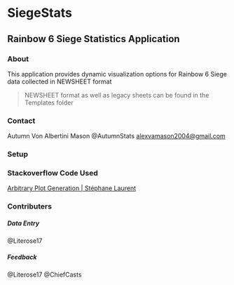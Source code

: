 # SiegeStats

## Rainbow 6 Siege Statistics Application
### About
This application provides dynamic visualization options for Rainbow 6 Siege data collected in NEWSHEET format
> NEWSHEET format as well as legacy sheets can be found in the Templates folder
### Contact
Autumn Von Albertini Mason
@AutumnStats
alexvamason2004@gmail.com

### Setup

### Stackoverflow Code Used
[Arbitrary Plot Generation | Stéphane Laurent](https://stackoverflow.com/questions/72940246/create-an-arbitrary-number-of-plots-in-shiny-module)

### Contributers

##### Data Entry
@Literose17 

##### Feedback
@Literose17 
@ChiefCasts
